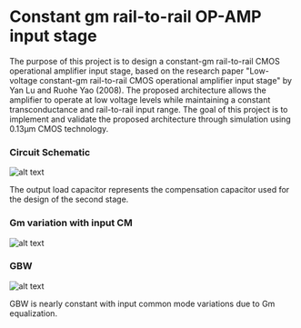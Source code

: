 # Constant gm rail-to-rail OP-AMP input stage

The purpose of this project is to design a constant-gm rail-to-rail CMOS operational amplifier input stage, based on the research paper "Low-voltage constant-gm rail-to-rail CMOS operational amplifier input stage" by Yan Lu and Ruohe Yao (2008). The proposed architecture allows the amplifier to operate at low voltage levels while maintaining a constant transconductance and rail-to-rail input range. The goal of this project is to implement and validate the proposed architecture through simulation using 0.13μm CMOS technology.

### Circuit Schematic
![alt text](https://user-images.githubusercontent.com/90058055/232256666-76c88fa7-b7ec-400e-9a05-571a0c868944.png "Circuit Schematic")

The output load capacitor represents the compensation capacitor used for the design of the second stage.

### Gm variation with input CM
![alt text](https://user-images.githubusercontent.com/90058055/232256734-c402d689-bc01-49b5-9ac5-ee7decdabc5e.jpg "Gm")


### GBW
![alt text](https://user-images.githubusercontent.com/90058055/232256766-15c6201b-e2a2-408f-a50b-6dceb6fda88c.jpg "GBW")

GBW is nearly constant with input common mode variations due to Gm equalization.

